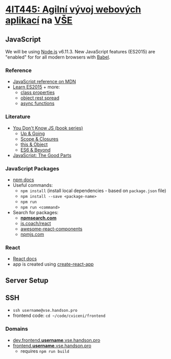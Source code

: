 # [4IT445: Agilní vývoj webových aplikací](http://4it445.vse.cz/) na [VŠE](https://www.vse.cz/)

## JavaScript

We will be using [Node.js](https://nodejs.org/) v6.11.3.
New JavaScript features (ES2015) are "enabled" for for all modern browsers with [Babel](https://babeljs.io/).

### Reference

- [JavaScript reference on MDN](https://developer.mozilla.org/en-US/docs/Web/JavaScript/Reference)
- [Learn ES2015](https://babeljs.io/docs/learn-es2015/) + more:
  - [class properties](http://babeljs.io/docs/plugins/transform-class-properties/)
  - [object rest spread](http://babeljs.io/docs/plugins/transform-object-rest-spread/)
  - [async functions](http://babeljs.io/docs/plugins/syntax-async-functions/)

### Literature

- [You Don't Know JS (book series)](https://github.com/getify/You-Dont-Know-JS)
  - [Up & Going](https://github.com/getify/You-Dont-Know-JS/blob/master/up%20&%20going/README.md)
  - [Scope & Closures](https://github.com/getify/You-Dont-Know-JS/blob/master/scope%20%26%20closures/README.md)
  - [this & Object](https://github.com/getify/You-Dont-Know-JS/blob/master/this%20&%20object%20prototypes/README.md)
  - [ES6 & Beyond](https://github.com/getify/You-Dont-Know-JS/blob/master/es6%20&%20beyond/README.md)
- [JavaScript: The Good Parts](http://shop.oreilly.com/product/9780596517748.do)

### JavaScript Packages

- [npm docs](https://docs.npmjs.com/cli/)
- Useful commands:
  - `npm install` (install local dependencies - based on `package.json` file)
  - `npm install --save <package-name>`
  - `npm run`
  - `npm run <command>`
- Search for packages:
  - **[npmsearch.com](http://npmsearch.com/)**
  - [js.coach/react](https://js.coach/react)
  - [awesome-react-components](http://devarchy.com/react-components)
  - [npmjs.com](https://www.npmjs.com/)

### React

- [React docs](https://facebook.github.io/react/docs/)
- app is created using [create-react-app](https://github.com/facebookincubator/create-react-app)

## Server Setup

## SSH

- `ssh username@vse.handson.pro`
- frontend code: `cd ~/code/cviceni/frontend`

### Domains

- [dev.frontend.**username**.vse.handson.pro](http://dev.frontend.username.vse.handson.pro)
- [frontend.**username**.vse.handson.pro](http://frontend.username.vse.handson.pro)
  - requires `npm run build`
